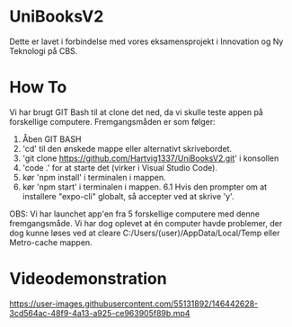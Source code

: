 # UniBooksV2

Dette er lavet i forbindelse med vores eksamensprojekt i Innovation og Ny Teknologi på CBS.

# How To
Vi har brugt GIT Bash til at clone det ned, da vi skulle teste appen på forskellige computere.
Fremgangsmåden er som følger:
1. Åben GIT BASH
2. 'cd' til den ønskede mappe eller alternativt skrivebordet.
3. 'git clone https://github.com/Hartvig1337/UniBooksV2.git' i konsollen
4. 'code .' for at starte det (virker i Visual Studio Code). 
5. kør 'npm install' i terminalen i mappen. 
6. kør 'npm start' i terminalen i mappen. 
6.1 Hvis den prompter om at installere "expo-cli" globalt, så accepter ved at skrive 'y'.


OBS: Vi har launchet app'en fra 5 forskellige computere med denne fremgangsmåde.
Vi har dog oplevet at én computer havde problemer, der dog kunne løses ved at cleare C:/Users/(user)/AppData/Local/Temp eller Metro-cache mappen. 


# Videodemonstration
https://user-images.githubusercontent.com/55131892/146442628-3cd564ac-48f9-4a13-a925-ce963905f89b.mp4

